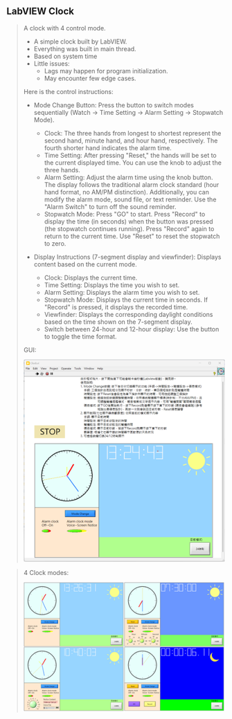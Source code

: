 LabVIEW Clock
---
> A clock with 4 control mode.
> 
> - A simple clock built by LabVIEW.
> - Everything was built in main thread.
> - Based on system time
> - Little issues:
>   - Lags may happen for program initialization.
>   - May encounter few edge cases.
> 
> Here is the control instructions:
> 
>   - Mode Change Button: Press the button to switch modes sequentially (Watch -> Time Setting -> Alarm Setting -> Stopwatch Mode).
>     - Clock: The three hands from longest to shortest represent the second hand, minute hand, and hour hand, respectively. The fourth shorter hand indicates the alarm time.
>     - Time Setting: After pressing "Reset," the hands will be set to the current displayed time. You can use the knob to adjust the three hands.
>     - Alarm Setting: Adjust the alarm time using the knob button. The display follows the traditional alarm clock standard (hour hand format, no AM/PM distinction).
>       Additionally, you can modify the alarm mode, sound file, or text reminder. Use the "Alarm Switch" to turn off the sound reminder.
>     - Stopwatch Mode: Press "GO" to start. Press "Record" to display the time (in seconds) when the button was pressed (the stopwatch continues running). Press "Record" again to return to the current time. Use "Reset" to reset the stopwatch to zero.
> 
>   - Display Instructions (7-segment display and viewfinder): Displays content based on the current mode. 
>     - Clock: Displays the current time.
>     - Time Setting: Displays the time you wish to set.
>     - Alarm Setting: Displays the alarm time you wish to set.
>     - Stopwatch Mode: Displays the current time in seconds. If "Record" is pressed, it displays the recorded time.
>     - Viewfinder: Displays the corresponding daylight conditions based on the time shown on the 7-segment display.
>     - Switch between 24-hour and 12-hour display: Use the button to toggle the time format.
> 
> GUI:
> 
> ![Clock GUI](./images/GUI1.png)

> 4 Clock modes:
>
> ![4 Clock modes](./images/GUI2.png)
> 

